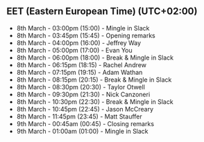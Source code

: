 ##  EET (Eastern European Time) (UTC+02:00)

- 8th March - 03:00pm (15:00) - Mingle in Slack
- 8th March - 03:45pm (15:45) - Opening remarks
- 8th March - 04:00pm (16:00) - Jeffrey Way
- 8th March - 05:00pm (17:00) - Evan You
- 8th March - 06:00pm (18:00) - Break & Mingle in Slack
- 8th March - 06:15pm (18:15) - Rachel Andrew
- 8th March - 07:15pm (19:15) - Adam Wathan
- 8th March - 08:15pm (20:15) - Break & Mingle in Slack
- 8th March - 08:30pm (20:30) - Taylor Otwell
- 8th March - 09:30pm (21:30) - Nick Canzoneri
- 8th March - 10:30pm (22:30) - Break & Mingle in Slack
- 8th March - 10:45pm (22:45) - Jason McCreary
- 8th March - 11:45pm (23:45) - Matt Stauffer
- 9th March - 00:45am (00:45) - Closing remarks
- 9th March - 01:00am (01:00) - Mingle in Slack
